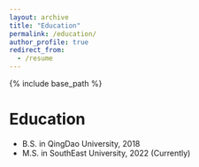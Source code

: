 ```yaml
---
layout: archive
title: "Education"
permalink: /education/
author_profile: true
redirect_from:
  - /resume
---
```


{% include base_path %}

Education
======
* B.S. in QingDao University, 2018
* M.S. in SouthEast University, 2022 (Currently)
